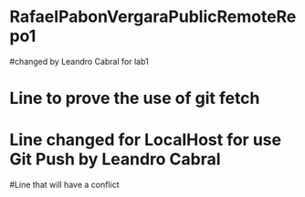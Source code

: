 # RafaelPabonVergaraPublicRemoteRepo1
#changed by Leandro Cabral for lab1
# Line to prove the use of git fetch
# Line changed for LocalHost for use Git Push by Leandro Cabral
#Line that will have a conflict
